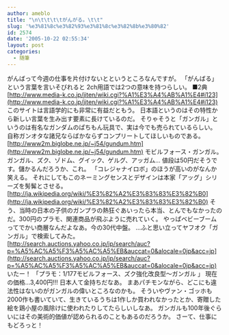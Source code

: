 ```yaml
---
author: ameblo
title: "\n\t\t\t\tがんがる。\t\t"
slug: '%e3%81%8c%e3%82%93%e3%81%8c%e3%82%8b%e3%80%82'
id: 2574
date: '2005-10-22 02:55:34'
layout: post
categories:
  - 随筆
---
```


がんばって今週の仕事を片付けないとというところなんですが。 「がんばる」という言葉を言いそびれると 2ch用語では2つの意味を持つらしい。 ■2典 [http://www.media-k.co.jp/jiten/wiki.cgi?%A1%E3%A4%AB%A1%E4#i123](http://www.media-k.co.jp/jiten/wiki.cgi?%A1%E3%A4%AB%A1%E4#i123) このサイトは言語学的にも非常に有益だともう。 日本語というのはその特性から新しい言葉を生み出す要素に長けているのだ。 そりゃそうと「ガンガル」というのは有名なガンダムのぱちもん玩具で、実は今でも売られているらしい。 自称ガンオタな諸兄ならばかならずコンプリートしてほしいものである。 [http://www2m.biglobe.ne.jp/~j54/gundum.htm](http://www2m.biglobe.ne.jp/~j54/gundum.htm) モビルフォース・ガンガル。 ガンガル、ズク、ゾドム、グイック、ゲルグ、アッガム… 値段は50円だそうです。儲かるんだろうか、これ。 「コレジャナイロボ」のほうが高いのがなんか笑える。 それにしてもこのネーミングセンスとデザインは本家「アッグ」シリーズを髣髴とさせる。 [http://ja.wikipedia.org/wiki/%E3%82%A2%E3%83%83%E3%82%B0](http://ja.wikipedia.org/wiki/%E3%82%A2%E3%83%83%E3%82%B0) そう、当時の日本の子供のガンプラの熱狂ぐあいったら本当、とんでもなかったのだ。300円のプラモ、関連商品が飛ぶように売れていく。 やっぱベビーブームってでかい商層なんだよなあ。今の30代中盤。 …ふと思い立ってヤフオク「ガンガル」で検索してみた。 [http://search.auctions.yahoo.co.jp/jp/search/auc?p=%A5%AC%A5%F3%A5%AC%A5%EB&auccat=0&alocale=0jp&acc=jp](http://search.auctions.yahoo.co.jp/jp/search/auc?p=%A5%AC%A5%F3%A5%AC%A5%EB&auccat=0&alocale=0jp&acc=jp) いたー！ 「プラモ：1/177モビルフォース、ズク強化改良型～ガンガル 」 現在の価格…3,400円!!! 日本人て金持ちだなあ。 まあパチモンながら、どこにも違法性はないのがガンガルの偉いところなのかも。 そういやヴァン・ゴッホも2000作も書いていて、生きているうちは1作しか買われなかったとか、寄贈した絵を鶏小屋の風除けに使われたりしてたらしいしなあ。 ガンガルも100年後ぐらいにはその美術的価値が認められるのこともあるのだろうか。 さーて、仕事にもどろっと！